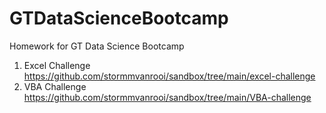 # GTDataScienceBootcamp
Homework for GT Data Science Bootcamp

1. Excel Challenge https://github.com/stormmvanrooi/sandbox/tree/main/excel-challenge
2. VBA Challenge https://github.com/stormmvanrooi/sandbox/tree/main/VBA-challenge
